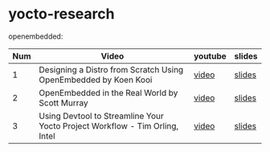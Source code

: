 # yocto-research


openembedded:

Num |                                  Video                                                     |                                                         youtube                                         | slides
--- | ------------------------------------------------------------------------------------------ | ------------------------------------------------------------------------------------------------------- | -----------------------------------------------------------------------------------------------
1   | Designing a Distro from Scratch Using OpenEmbedded by Koen Kooi                            | [video](https://www.youtube.com/watch?v=NeL2euG9jck#t=132.729323)                                               | [slides](http://events.linuxfoundation.org/sites/events/files/slides/ELC%202016%20-%20Designing%20a%20distro%20from%20scratch%20using%20OpenEmbedded.pdf)
2   | OpenEmbedded in the Real World by Scott Murray                                             | [video](https://www.youtube.com/watch?v=uisQBjXq0Mc)                                                             | [slides](http://events.linuxfoundation.org/sites/events/files/slides/oe_in_the_real_world_smurray_elc2016.pdf)
3   | Using Devtool to Streamline Your Yocto Project Workflow - Tim Orling, Intel                | [video](https://www.youtube.com/watch?v=CiD7rB35CRE)                                                             | [slides](https://events.linuxfoundation.org/sites/events/files/slides/2017%20ELC%20--%20Using%20devtool%20to%20Streamline%20your%20Yocto%20Project%20Workflow.pdf)





